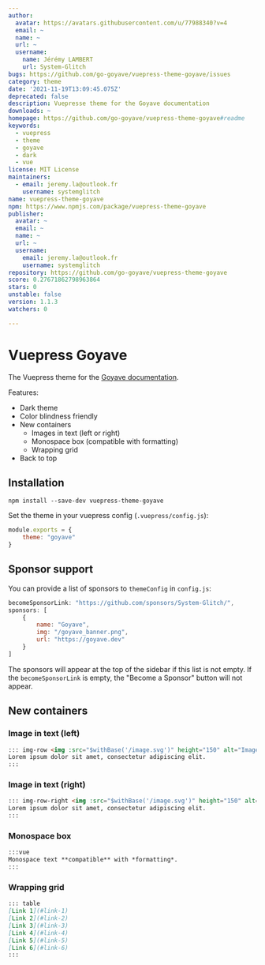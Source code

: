 ```yaml
---
author:
  avatar: https://avatars.githubusercontent.com/u/77988340?v=4
  email: ~
  name: ~
  url: ~
  username:
    name: Jérémy LAMBERT
    url: System-Glitch
bugs: https://github.com/go-goyave/vuepress-theme-goyave/issues
category: theme
date: '2021-11-19T13:09:45.075Z'
deprecated: false
description: Vuepresse theme for the Goyave documentation
downloads: ~
homepage: https://github.com/go-goyave/vuepress-theme-goyave#readme
keywords:
  - vuepress
  - theme
  - goyave
  - dark
  - vue
license: MIT License
maintainers:
  - email: jeremy.la@outlook.fr
    username: systemglitch
name: vuepress-theme-goyave
npm: https://www.npmjs.com/package/vuepress-theme-goyave
publisher:
  avatar: ~
  email: ~
  name: ~
  url: ~
  username:
    email: jeremy.la@outlook.fr
    username: systemglitch
repository: https://github.com/go-goyave/vuepress-theme-goyave
score: 0.27671862798963864
stars: 0
unstable: false
version: 1.1.3
watchers: 0

---
```


# Vuepress Goyave

The Vuepress theme for the [Goyave documentation](https://system-glitch.github.io/goyave/).

Features:
- Dark theme
- Color blindness friendly
- New containers
    - Images in text (left or right)
    - Monospace box (compatible with formatting)
    - Wrapping grid
- Back to top

## Installation

```
npm install --save-dev vuepress-theme-goyave
```

Set the theme in your vuepress config (`.vuepress/config.js`):
```js
module.exports = {
    theme: "goyave"
}
```

## Sponsor support

You can provide a list of sponsors to `themeConfig` in `config.js`:
```js
becomeSponsorLink: "https://github.com/sponsors/System-Glitch/",
sponsors: [
    {
        name: "Goyave",
        img: "/goyave_banner.png",
        url: "https://goyave.dev"
    }
]
```

The sponsors will appear at the top of the sidebar if this list is not empty. If the `becomeSponsorLink` is empty, the "Become a Sponsor" button will not appear.

## New containers

### Image in text (left)

```md
::: img-row <img :src="$withBase('/image.svg')" height="150" alt="Image description"/>
Lorem ipsum dolor sit amet, consectetur adipiscing elit.
:::
```

### Image in text (right)

```md
::: img-row-right <img :src="$withBase('/image.svg')" height="150" alt="Image description"/>
Lorem ipsum dolor sit amet, consectetur adipiscing elit.
:::
```

### Monospace box

```md
:::vue
Monospace text **compatible** with *formatting*.
:::
```

### Wrapping grid

```md
::: table
[Link 1](#link-1)
[Link 2](#link-2)
[Link 3](#link-3)
[Link 4](#link-4)
[Link 5](#link-5)
[Link 6](#link-6)
:::
```
